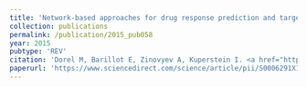 ```yaml
---
title: 'Network-based approaches for drug response prediction and targeted therapy development in cancer'
collection: publications
permalink: /publication/2015_pub058
year: 2015
pubtype: 'REV'
citation: 'Dorel M, Barillot E, Zinovyev A, Kuperstein I. <a href="https://www.sciencedirect.com/science/article/pii/S0006291X15301443?via%3Dihub">Network-based approaches for drug response prediction and targeted therapy development in cancer</a>. 2015. <i>Biochem Biophys Res Commun.</i> 464(2):386-91.'
paperurl: 'https://www.sciencedirect.com/science/article/pii/S0006291X15301443?via%3Dihub'
---
```

